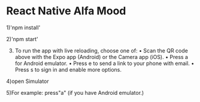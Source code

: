 # React Native Alfa Mood 

1)'npm install'

2)'npm start'

3) To run the app with live reloading, choose one of:
  • Scan the QR code above with the Expo app (Android) or the Camera app (iOS).
  • Press a for Android emulator.
  • Press e to send a link to your phone with email.
  • Press s to sign in and enable more options.

4)open Simulator

5)For example: press"a" (if you have  Android emulator.)    
